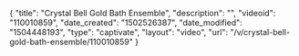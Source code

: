 {
    "title": "Crystal Bell Gold Bath Ensemble",
    "description": "",
    "videoid": "110010859",
    "date_created": "1502526387",
    "date_modified": "1504448193",
    "type": "captivate",
    "layout": "video",
    "url": "\/v\/crystal-bell-gold-bath-ensemble\/110010859"
}